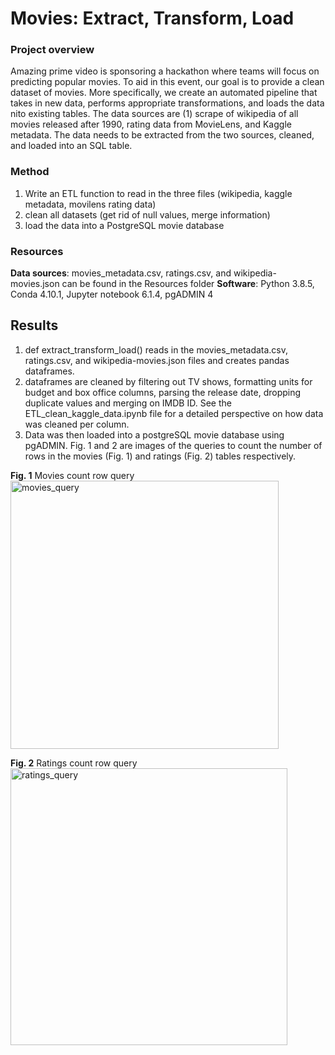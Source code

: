 # Movies: Extract, Transform, Load

### Project overview
Amazing prime video is sponsoring a hackathon where teams will focus on predicting popular movies. To aid in this event, our goal is to provide a clean dataset of movies. More specifically, we create an automated pipeline that takes in new data, performs appropriate transformations, and loads the data nito existing tables. The data sources are (1) scrape of wikipedia of all movies released after 1990, rating data from MovieLens, and Kaggle metadata. The data needs to be extracted from the two sources, cleaned, and loaded into an SQL table.

### Method
1. Write an ETL function to read in the three files (wikipedia, kaggle metadata, movilens rating data)
2. clean all datasets (get rid of null values, merge information)
3. load the data into a PostgreSQL movie database

### Resources
**Data sources**: movies_metadata.csv, ratings.csv, and wikipedia-movies.json can be found in the Resources folder
**Software**: Python 3.8.5, Conda 4.10.1, Jupyter notebook 6.1.4, pgADMIN 4

## Results
1. def extract_transform_load() reads in the movies_metadata.csv, ratings.csv, and wikipedia-movies.json files and creates pandas dataframes. 
2. dataframes are cleaned by filtering out TV shows, formatting units for budget and box office columns, parsing the release date, dropping duplicate values and merging on IMDB ID. See the ETL_clean_kaggle_data.ipynb file for a detailed perspective on how data was cleaned per column.
3. Data was then loaded into a postgreSQL movie database using pgADMIN. Fig. 1 and 2 are images of the queries to count the number of rows in the movies (Fig. 1) and ratings (Fig. 2) tables respectively. 

**Fig. 1** Movies count row query
<img width="429" alt="movies_query" src="https://user-images.githubusercontent.com/45336910/124537822-9eb8e280-dde8-11eb-9592-566d860befa5.png">

**Fig. 2** Ratings count row query
<img width="443" alt="ratings_query" src="https://user-images.githubusercontent.com/45336910/124537885-b8f2c080-dde8-11eb-8c0a-e8482a7f5f7c.png">
